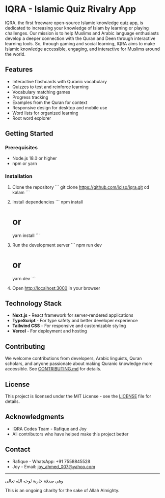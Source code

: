 # IQRA - Islamic Quiz Rivalry App

IQRA, the first freeware open-source Islamic knowledge quiz app, is dedicated to increasing your knowledge of Islam by learning or playing challenges. Our mission is to help Muslims and Arabic language enthusiasts develop a deeper connection with the Quran and Deen through interactive learning tools. So, through gaming and social learning, IQRA aims to make Islamic knowledge accessible, engaging, and interactive for Muslims around the world.

## Features

- Interactive flashcards with Quranic vocabulary
- Quizzes to test and reinforce learning
- Vocabulary matching games
- Progress tracking
- Examples from the Quran for context
- Responsive design for desktop and mobile use
- Word lists for organized learning
- Root word explorer

## Getting Started

### Prerequisites

- Node.js 18.0 or higher
- npm or yarn

### Installation

1. Clone the repository
   \`\`\`
   git clone https://github.com/iciso/iqra.git
   cd kalam
   \`\`\`

2. Install dependencies
   \`\`\`
   npm install
   # or
   yarn install
   \`\`\`

3. Run the development server
   \`\`\`
   npm run dev
   # or
   yarn dev
   \`\`\`

4. Open [http://localhost:3000](http://localhost:3000) in your browser

## Technology Stack

- **Next.js** - React framework for server-rendered applications
- **TypeScript** - For type safety and better developer experience
- **Tailwind CSS** - For responsive and customizable styling
- **Vercel** - For deployment and hosting

## Contributing

We welcome contributions from developers, Arabic linguists, Quran scholars, and anyone passionate about making Quranic knowledge more accessible. See [CONTRIBUTING.md](CONTRIBUTING.md) for details.

## License

This project is licensed under the MIT License - see the [LICENSE](LICENSE) file for details.

## Acknowledgments

- IQRA Codes Team - Rafique and Joy
- All contributors who have helped make this project better

## Contact

- Rafique - WhatsApp: +91 7558845528
- Joy - Email: joy_ahmed_007@yahoo.com

---

وهي صدقة جارية لوجه الله تعالى

This is an ongoing charity for the sake of Allah Almighty.
